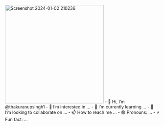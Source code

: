 <img width="322" alt="Screenshot 2024-01-02 210236" src="https://github.com/user-attachments/assets/186ede22-b84a-42ec-bc52-9579af5e2720">
- 👋 Hi, I’m @thakuranupsingh1
- 👀 I’m interested in ...
- 🌱 I’m currently learning ...
- 💞️ I’m looking to collaborate on ...
- 📫 How to reach me ...
- 😄 Pronouns: ...
- ⚡ Fun fact: ...

<!---
thakuranupsingh1/thakuranupsingh1 is a ✨ special ✨ repository because its `README.md` (this file) appears on your GitHub profile.
You can click the Preview link to take a look at your changes.
--->
